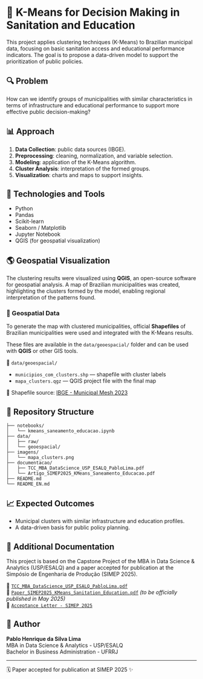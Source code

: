 # 🧠 K-Means for Decision Making in Sanitation and Education

This project applies clustering techniques (K-Means) to Brazilian municipal data, focusing on basic sanitation access and educational performance indicators. The goal is to propose a data-driven model to support the prioritization of public policies.

## 🔍 Problem

How can we identify groups of municipalities with similar characteristics in terms of infrastructure and educational performance to support more effective public decision-making?

## 📊 Approach

1. **Data Collection**: public data sources (IBGE).
2. **Preprocessing**: cleaning, normalization, and variable selection.
3. **Modeling**: application of the K-Means algorithm.
4. **Cluster Analysis**: interpretation of the formed groups.
5. **Visualization**: charts and maps to support insights.

## 🧪 Technologies and Tools

- Python
- Pandas
- Scikit-learn
- Seaborn / Matplotlib
- Jupyter Notebook
- QGIS (for geospatial visualization)

## 🌎 Geospatial Visualization

The clustering results were visualized using **QGIS**, an open-source software for geospatial analysis. A map of Brazilian municipalities was created, highlighting the clusters formed by the model, enabling regional interpretation of the patterns found.

### 📍 Geospatial Data

To generate the map with clustered municipalities, official **Shapefiles** of Brazilian municipalities were used and integrated with the K-Means results.

These files are available in the `data/geoespacial/` folder and can be used with **QGIS** or other GIS tools.

📂 `data/geoespacial/`  

- `municipios_com_clusters.shp` — shapefile with cluster labels  
- `mapa_clusters.qgz` — QGIS project file with the final map

🔗 Shapefile source: [IBGE - Municipal Mesh 2023](https://geoftp.ibge.gov.br/organizacao_do_territorio/malhas_territoriais/malhas_municipais/municipio_2023/Brasil/BR_Municipios_2023.zip)

## 📁 Repository Structure
```
├── notebooks/
│   └── kmeans_saneamento_educacao.ipynb
├── data/
│   ├── raw/
│   └── geoespacial/
├── imagens/
│   └── mapa_clusters.png
├── documentacao/
│   ├── TCC_MBA_DataScience_USP_ESALQ_PabloLima.pdf
│   └── Artigo_SIMEP2025_KMeans_Saneamento_Educacao.pdf
├── README.md
└── README_EN.md
```

## 📈 Expected Outcomes

- Municipal clusters with similar infrastructure and education profiles.
- A data-driven basis for public policy planning.

## 📄 Additional Documentation

This project is based on the Capstone Project of the MBA in Data Science & Analytics (USP/ESALQ) and a paper accepted for publication at the Simpósio de Engenharia de Produção (SIMEP 2025).

📌 [`TCC_MBA_DataScience_USP_ESALQ_PabloLima.pdf`](documentacao/TCC_MBA_DataScience_USP_ESALQ_PabloLima.pdf)  
📌 [`Paper_SIMEP2025_KMeans_Sanitation_Education.pdf`](documentacao/Artigo_SIMEP2025_KMeans_Saneamento_Educacao.pdf) *(to be officially published in May 2025)*  
📌 [`Acceptance Letter - SIMEP 2025`](https://www.even3.com.br/participante/impressao/_impressaocartadeaceite?code=1068040)

## 👤 Author

**Pablo Henrique da Silva Lima**  
MBA in Data Science & Analytics - USP/ESALQ  
Bachelor in Business Administration - UFRRJ

---


🗓️ Paper accepted for publication at SIMEP 2025 ✨
